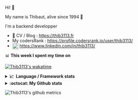 Hi! 👋

My name is Thibaut, alive since 1994 🍷

I'm a backend developper

-   📝 CV / Blog : https://thib3113.fr
-   My codersRank : https://profile.codersrank.io/user/thib3113/
-   <a href="https://www.linkedin.com/in/thib3113/"><img align="left" alt="Thib3113's Linkedin" width="21px" src="https://raw.githubusercontent.com/peterthehan/peterthehan/master/assets/linkedin.svg" /></a> https://www.linkedin.com/in/thib3113/

📊 **This week I spent my time on**

[![Thib3113's wakatime](https://github-readme-stats.vercel.app/api/wakatime?username=thib3113&layout=default&theme=dracula&langs_count=6&hide_title=true&hide_border=true)](https://wakatime.com/@thib3113)

<details>
  <summary><b>📈&nbsp;&nbsp;Language&nbsp;/&nbsp;Framework stats</b></summary>
  <br/>  
  <a href='https://profile.codersrank.io/user/thib3113/'>
  <img src='http://cr-skills-chart-widget.azurewebsites.net/api/api?username=thib3113&padding=30&skills=php,batchfile,javascript,less,mysql,reactjs,scss,shell,typescript,vue'>
  </a>
</details>

<details>
  <summary><b>:octocat: My Github stats</b></summary>
  <br/>  
  
  <img src="https://github-readme-stats.vercel.app/api?username=thib3113&theme=dracula&show_icons=true&" alt="Thib3113's GitHub stats" />

<!--START_SECTION:activity-->

1. 🎉 Merged PR [#17](https://github.com/thib3113/unifi-blockips-srv/pull/17) in [thib3113/unifi-blockips-srv](https://github.com/thib3113/unifi-blockips-srv)
2. 🎉 Merged PR [#173](https://github.com/thib3113/unifi-client/pull/173) in [thib3113/unifi-client](https://github.com/thib3113/unifi-client)
3. 🎉 Merged PR [#16](https://github.com/thib3113/unifi-blockips-srv/pull/16) in [thib3113/unifi-blockips-srv](https://github.com/thib3113/unifi-blockips-srv)
4. 🎉 Merged PR [#15](https://github.com/thib3113/unifi-blockips-srv/pull/15) in [thib3113/unifi-blockips-srv](https://github.com/thib3113/unifi-blockips-srv)
5. 🎉 Merged PR [#170](https://github.com/thib3113/unifi-client/pull/170) in [thib3113/unifi-client](https://github.com/thib3113/unifi-client)
 <!--END_SECTION:activity-->

</details>

![Thib3113's github metrics](https://gist.githubusercontent.com/thib3113/83a96e16f8bca103f1b0e376186c66ec/raw/github-metrics.svg)
